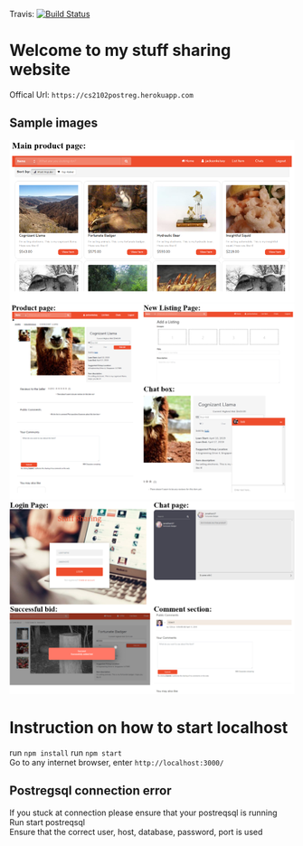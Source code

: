 Travis: [![Build Status](https://travis-ci.com/IcedCoffeeBoy/CS2102_main.svg?token=R58Qz9FF5hsKVa8iMxVV&branch=master)](https://travis-ci.com/IcedCoffeeBoy/CS2102_main)

# Welcome to my stuff sharing website  
Offical Url: `https://cs2102postreg.herokuapp.com`

## Sample images
![Alt text](sample_images/Capture1.PNG)
![Alt text](sample_images/Capture3.PNG)
![Alt text](sample_images/sample2.PNG)


# Instruction on how to start localhost
run `npm install`
run `npm start` <br>
Go to any internet browser, enter `http://localhost:3000/`

## Postregsql connection error
If you stuck at connection please ensure that your postreqsql is running  <br>
Run start postreqsql <br>
Ensure that the correct user, host, database, password, port is used <br>
